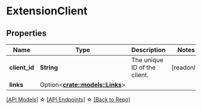 # ExtensionClient

## Properties

Name | Type | Description | Notes
------------ | ------------- | ------------- | -------------
**client_id** | **String** | The unique ID of the client. | [readonly]
**links** | Option<[**crate::models::Links**](Links.md)> |  |

[[API Models]](./README.md#documentation-for-models) ☆ [[API Endpoints]](./README.md#documentation-for-api-endpoints) ☆ [[Back to Repo]](../README.md)


